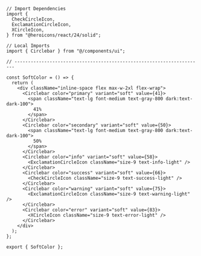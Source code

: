 ﻿```tsx
// Import Dependencies
import {
  CheckCircleIcon,
  ExclamationCircleIcon,
  XCircleIcon,
} from "@heroicons/react/24/solid";

// Local Imports
import { Circlebar } from "@/components/ui";

// ----------------------------------------------------------------------

const SoftColor = () => {
  return (
    <div className="inline-space flex max-w-2xl flex-wrap">
      <Circlebar color="primary" variant="soft" value={41}>
        <span className="text-lg font-medium text-gray-800 dark:text-dark-100">
          41%
        </span>
      </Circlebar>
      <Circlebar color="secondary" variant="soft" value={50}>
        <span className="text-lg font-medium text-gray-800 dark:text-dark-100">
          50%
        </span>
      </Circlebar>
      <Circlebar color="info" variant="soft" value={58}>
        <ExclamationCircleIcon className="size-9 text-info-light" />
      </Circlebar>
      <Circlebar color="success" variant="soft" value={66}>
        <CheckCircleIcon className="size-9 text-success-light" />
      </Circlebar>
      <Circlebar color="warning" variant="soft" value={75}>
        <ExclamationCircleIcon className="size-9 text-warning-light" />
      </Circlebar>
      <Circlebar color="error" variant="soft" value={83}>
        <XCircleIcon className="size-9 text-error-light" />
      </Circlebar>
    </div>
  );
};

export { SoftColor };

```
